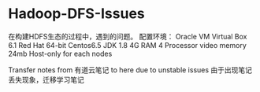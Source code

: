 # Hadoop-DFS-Issues
在构建HDFS生态的过程中，遇到的问题。
配置环境：
  Oracle VM Virtual Box 6.1
  Red Hat 64-bit
  Centos6.5
  JDK 1.8
  4G RAM
  4 Processor
  video memory 24mb
  Host-only for each nodes 
  
  
Transfer notes from 有道云笔记 to here due to unstable issues
由于出现笔记丢失现象，迁移学习笔记
